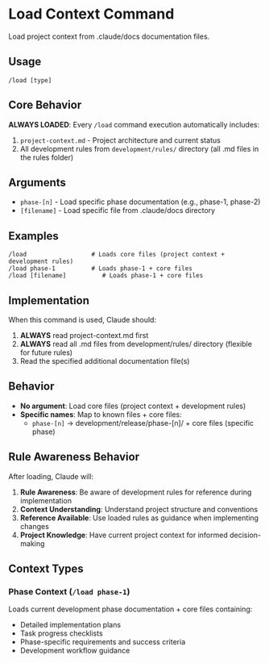 # Load Context Command

Load project context from .claude/docs documentation files.

## Usage

```
/load [type]
```

## Core Behavior

**ALWAYS LOADED**: Every `/load` command execution automatically includes:
1. `project-context.md` - Project architecture and current status
2. All development rules from `development/rules/` directory (all .md files in the rules folder)

## Arguments

- `phase-[n]` - Load specific phase documentation (e.g., phase-1, phase-2)
- `[filename]` - Load specific file from .claude/docs directory

## Examples

```
/load                  # Loads core files (project context + development rules)
/load phase-1          # Loads phase-1 + core files
/load [filename]          # Loads phase-1 + core files
```

## Implementation

When this command is used, Claude should:

1. **ALWAYS** read project-context.md first
2. **ALWAYS** read all .md files from development/rules/ directory (flexible for future rules)
3. Read the specified additional documentation file(s)

## Behavior

- **No argument**: Load core files (project context + development rules)
- **Specific names**: Map to known files + core files:
  - `phase-[n]` → development/release/phase-[n]/ + core files (specific phase)

## Rule Awareness Behavior

After loading, Claude will:

1. **Rule Awareness**: Be aware of development rules for reference during implementation
2. **Context Understanding**: Understand project structure and conventions
3. **Reference Available**: Use loaded rules as guidance when implementing changes
4. **Project Knowledge**: Have current project context for informed decision-making

## Context Types

### Phase Context (`/load phase-1`)
Loads current development phase documentation + core files containing:
- Detailed implementation plans
- Task progress checklists
- Phase-specific requirements and success criteria
- Development workflow guidance